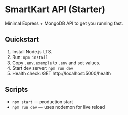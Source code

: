# SmartKart API (Starter)

Minimal Express + MongoDB API to get you running fast.

## Quickstart

1. Install Node.js LTS.
2. Run: `npm install`
3. Copy `.env.example` to `.env` and set values.
4. Start dev server: `npm run dev`
5. Health check: GET http://localhost:5000/health

## Scripts
- `npm start` — production start
- `npm run dev` — uses nodemon for live reload